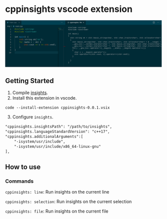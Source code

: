 # cppinsights vscode extension

![cppinsights](/screenshots/cppinsights-file.png?raw=true "cppinsights")

## Getting Started

1. Compile [insights](https://github.com/andreasfertig/cppinsights).
2. Install this extension in vscode.

```
code --install-extension cppinsights-0.0.1.vsix
```

3. Configure `insights`.

```
"cppinsights.insightsPath": "/path/to/insights",
"cppinsights.languageStandardVersion": "c++17",
"cppinsights.additionalArguments":[
    "-isystem/usr/include",
    "-isystem/usr/include/x86_64-linux-gnu"
],
```

## How to use

### Commands

`cppinsights: line`: Run insights on the current line

`cppinsights: selection`: Run insights on the current selection

`cppinsights: file`: Run insights on the current file
